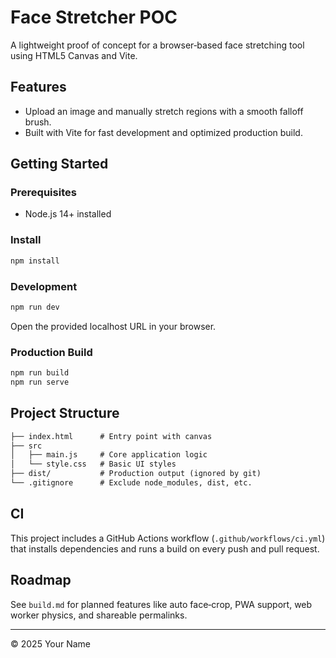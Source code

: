 # Face Stretcher POC

A lightweight proof of concept for a browser‑based face stretching tool using HTML5 Canvas and Vite.

## Features

- Upload an image and manually stretch regions with a smooth falloff brush.
- Built with Vite for fast development and optimized production build.

## Getting Started

### Prerequisites

- Node.js 14+ installed

### Install

```bash
npm install
```

### Development

```bash
npm run dev
```

Open the provided localhost URL in your browser.

### Production Build

```bash
npm run build
npm run serve
```

## Project Structure

```txt
├── index.html      # Entry point with canvas
├── src
│   ├── main.js     # Core application logic
│   └── style.css   # Basic UI styles
├── dist/           # Production output (ignored by git)
└── .gitignore      # Exclude node_modules, dist, etc.
```

## CI

This project includes a GitHub Actions workflow (`.github/workflows/ci.yml`) that installs dependencies and runs a build on every push and pull request.

## Roadmap

See `build.md` for planned features like auto face‑crop, PWA support, web worker physics, and shareable permalinks.

---

© 2025 Your Name
